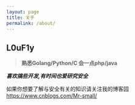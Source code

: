 ```yaml
---
layout: page
title: 关于
permalink: /about/
---
```

## L0uF1y
>**熟悉Golang/Python/C 会一点php/java**


***喜欢搞些开发,有时间也爱研究安全***

如果你想要了解与安全有关的知识请关注我的博客园<https://www.cnblogs.com/Mr-small/>
